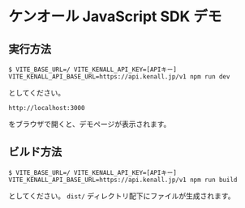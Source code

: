 # ケンオール JavaScript SDK デモ

## 実行方法

```
$ VITE_BASE_URL=/ VITE_KENALL_API_KEY=[APIキー] VITE_KENALL_API_BASE_URL=https://api.kenall.jp/v1 npm run dev
```

としてください。

```
http://localhost:3000
```

をブラウザで開くと、デモページが表示されます。

## ビルド方法

```
$ VITE_BASE_URL=/ VITE_KENALL_API_KEY=[APIキー] VITE_KENALL_API_BASE_URL=https://api.kenall.jp/v1 npm run build
```

としてください。 `dist/` ディレクトリ配下にファイルが生成されます。

